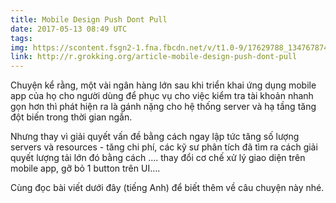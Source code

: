 ```yaml
---
title: Mobile Design Push Dont Pull
date: 2017-05-13 08:49 UTC
tags: 
img: https://scontent.fsgn2-1.fna.fbcdn.net/v/t1.0-9/17629788_1347678745300090_5316522233870602813_n.png?oh=f41da8e080c420fccfe80a76efd620db&oe=597B6D4F
link: http://r.grokking.org/article-mobile-design-push-dont-pull
---
```


Chuyện kể rằng, một vài ngân hàng lớn sau khi triển khai ứng dụng mobile app của họ cho người dùng để phục vụ cho việc kiểm tra tài khoản nhanh gọn hơn thì phát hiện ra là gánh nặng cho hệ thống server và hạ tầng tăng đột biến trong thời gian ngắn.

Nhưng thay vì giải quyết vấn đề bằng cách ngay lập tức tăng số lượng servers và resources - tăng chi phí, các kỹ sư phân tích đã tìm ra cách giải quyết lượng tải lớn đó bằng cách .... thay đổi cơ chế xử lý giao diện trên mobile app, gỡ bỏ 1 button trên UI....

Cùng đọc bài viết dưới đây (tiếng Anh) để biết thêm về câu chuyện này nhé.